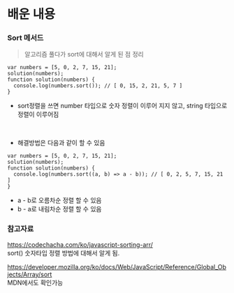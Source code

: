 # 배운 내용

### Sort 메서드

> 알고리즘 풀다가 sort에 대해서 알게 된 점 정리

```JS
var numbers = [5, 0, 2, 7, 15, 21];
solution(numbers);
function solution(numbers) {
  console.log(numbers.sort()); // [ 0, 15, 2, 21, 5, 7 ]
}
```

- sort정렬을 쓰면 number 타입으로 숫자 정렬이 이루어 지지 않고, string 타입으로 정렬이 이루어짐

<br>

- 해결방법은 다음과 같이 할 수 있음

```JS
var numbers = [5, 0, 2, 7, 15, 21];
solution(numbers);
function solution(numbers) {
  console.log(numbers.sort((a, b) => a - b)); // [ 0, 2, 5, 7, 15, 21 ]
}
```

- a - b로 오름차순 정렬 할 수 있음
- b - a로 내림차순 정렬 할 수 있음

### 참고자료

https://codechacha.com/ko/javascript-sorting-arr/  
sort() 숫자타입 정렬 방법에 대해서 알게 됨.

https://developer.mozilla.org/ko/docs/Web/JavaScript/Reference/Global_Objects/Array/sort  
MDN에서도 확인가능

